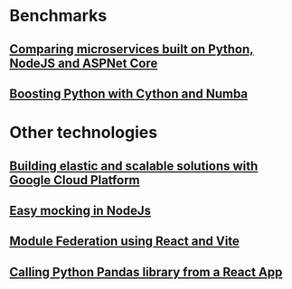 
# Benchmarks

## [Comparing microservices built on Python, NodeJS and ASPNet Core](https://medium.com/comparing-microservices-built-on-python-nodejs-and/comparing-microservices-built-on-python-nodejs-and-aspnet-core-2413352ef7f3)

## [Boosting Python with Cython and Numba](https://medium.com/comparing-microservices-built-on-python-nodejs-and/boosting-python-with-cython-and-numba-31d81e938abd)

# Other technologies

## [Building elastic and scalable solutions with Google Cloud Platform](https://medium.com/@rodrigoarancibiapla/building-elastic-and-scalable-solutions-with-google-cloud-platform-fc882cfc12d)

## [Easy mocking in NodeJs](https://rodrigoarancibiapla.medium.com/mocking-nodejs-classes-without-external-libraries-5832b39bfffe)

## [Module Federation using React and Vite](https://medium.com/@rodrigoarancibiapla/module-federation-using-react-and-vite-f4e75ffcc4b6)

## [Calling Python Pandas library from a React App](https://github.com/rodrigoarancibiapla/etlonline)



